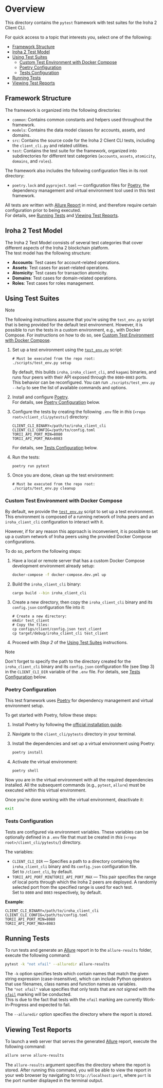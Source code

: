 # Overview

This directory contains the `pytest` framework with test suites for the Iroha 2 Client CLI.

For quick access to a topic that interests you, select one of the following:

- [Framework Structure](#framework-structure)
- [Iroha 2 Test Model](#iroha-2-test-model)
- [Using Test Suites](#using-test-suites)
	- [Custom Test Environment with Docker Compose](#custom-test-environment-with-docker-compose)
	- [Poetry Configuration](#poetry-configuration)
	- [Tests Configuration](#tests-configuration)
- [Running Tests](#running-tests)
- [Viewing Test Reports](#viewing-test-reports)

## Framework Structure

The framework is organized into the following directories:

- `common`: Contains common constants and helpers used throughout the framework.
- `models`: Contains the data model classes for accounts, assets, and domains.
- `src`: Contains the source code for the Iroha 2 Client CLI tests, including the `client_cli.py` and related utilities.
- `test`: Contains the test suite for the framework, organized into subdirectories for different test categories (`accounts`, `assets`, `atomicity`, `domains`, and `roles`).

The framework also includes the following configuration files in its root directory:

- `poetry.lock` and `pyproject.toml` — configuration files for [Poetry](https://python-poetry.org/), the dependency management and virtual environment tool used in this test framework.

All tests are written with [Allure Report](https://allurereport.org/) in mind, and therefore require certain configuration prior to being executed.\
For details, see [Running Tests](#running-tests) and [Viewing Test Reports](#viewing-test-reports).

## Iroha 2 Test Model

The Iroha 2 Test Model consists of several test categories that cover different aspects of the Iroha 2 blockchain platform.\
The test model has the following structure:

- **Accounts**: Test cases for account-related operations.
- **Assets**: Test cases for asset-related operations.
- **Atomicity**: Test cases for transaction atomicity.
- **Domains**: Test cases for domain-related operations.
- **Roles**: Test cases for roles management.

<!-- TODO: Add once implemented: - **Configurations**: Test configurations for the Iroha 2 platform. -->

## Using Test Suites

> [!NOTE]
> The following instructions assume that you're using the `test_env.py` script that is being provided for the default test environment.
> However, it is possible to run the tests in a custom environment, e.g., with Docker Compose.
> For instructions on how to do so, see [Custom Test Environment with Docker Compose](#custom-test-environment-with-docker-compose).

1. Set up a test environment using the [`test_env.py`](../../scripts/test_env.py) script:

	 ```shell
	 # Must be executed from the repo root:
	 ./scripts/test_env.py setup
	 ```

   By default, this builds `iroha`, `iroha_client_cli`, and `kagami` binaries, and runs four peers with their API exposed through the `8080`-`8083` ports.\
	 This behavior can be reconfigured. You can run `./scripts/test_env.py --help` to see the list of available commands and options.

2. Install and configure [Poetry](https://python-poetry.org/).\
	 For details, see [Poetry Configuration](#poetry-configuration) below.
3. Configure the tests by creating the following `.env` file in _this_ (`<repo root>/client_cli/pytests/`) directory:

	 ```shell
     CLIENT_CLI_BINARY=/path/to/iroha_client_cli
     CLIENT_CLI_CONFIG=/path/to/config.toml
	 TORII_API_PORT_MIN=8080
	 TORII_API_PORT_MAX=8083
	 ```

	 For details, see [Tests Configuration](#tests-configuration) below.
4. Run the tests:

	 ```shell
	 poetry run pytest
	 ```

5. Once you are done, clean up the test environment:

	 ```shell
	 # Must be executed from the repo root:
	 ./scripts/test_env.py cleanup
	 ```

### Custom Test Environment with Docker Compose

By default, we provide the [`test_env.py`](../../scripts/test_env.py) script to set up a test environment. This environment is composed of a running network of Iroha peers and an `iroha_client_cli` configuration to interact with it.

However, if for any reason this approach is inconvenient, it is possible to set up a custom network of Iroha peers using the provided Docker Compose configurations.

To do so, perform the following steps:

1. Have a local or remote server that has a custom Docker Compose development environment already setup:

	 ```bash
	 docker-compose -f docker-compose.dev.yml up
	 ```

2. Build the `iroha_client_cli` binary:

	 ```bash
	 cargo build --bin iroha_client_cli
	 ```

3. Create a new directory, then copy the `iroha_client_cli` binary and its `config.json` configuration file into it:

	 ```shell
	 # Create a new directory:
	 mkdir test_client
	 # Copy the files:
	 cp configs/client/config.json test_client
	 cp target/debug/iroha_client_cli test_client
	 ```

4. Proceed with _Step 2_ of the [Using Test Suites](#using-test-suites) instructions.

> [!NOTE]
> Don't forget to specify the path to the directory created for the `iroha_client_cli` binary and its `config.json` configuration file (see Step 3) in the `CLIENT_CLI_DIR` variable of the `.env` file.
> For details, see [Tests Configuration](#tests-configuration) below.

### Poetry Configuration

This test framework uses [Poetry](https://python-poetry.org/) for dependency management and virtual environment setup.

To get started with Poetry, follow these steps:

1. Install Poetry by following the [official installation guide](https://python-poetry.org/docs/#installation).
2. Navigate to the `client_cli/pytests` directory in your terminal.
3. Install the dependencies and set up a virtual environment using Poetry:

   ```bash
   poetry install
   ```

4. Activate the virtual environment:

	 ```bash
	 poetry shell
	 ```

Now you are in the virtual environment with all the required dependencies installed. All the subsequent commands (e.g., `pytest`, `allure`) must be executed within this virtual environment.

Once you're done working with the virtual environment, deactivate it:

```bash
exit
```

### Tests Configuration

Tests are configured via environment variables. These variables can be optionally defined in a `.env` file that must be created in _this_ (`<repo root>/client_cli/pytests/`) directory.

The variables:

- `CLIENT_CLI_DIR` — Specifies a path to a directory containing the `iroha_client_cli` binary and its `config.json` configuration file.\
	Set to `/client_cli`, by default.
- `TORII_API_PORT_MIN`/`TORII_API_PORT_MAX` — This pair specifies the range of local ports through which the Iroha 2 peers are deployed. A randomly selected port from the specified range is used for each test.\
	Set to `8080` and `8083` respectively, by default.

**Example**:

```shell
CLIENT_CLI_BINARY=/path/to/iroha_client_cli
CLIENT_CLI_CONFIG=/path/to/config.toml
TORII_API_PORT_MIN=8080
TORII_API_PORT_MAX=8083
```

## Running Tests

To run tests and generate an [Allure](https://allurereport.org/) report in to the `allure-results` folder, execute the following command:

```bash
pytest -k "not xfail" --alluredir allure-results
```

The `-k` option specifies tests which contain names that match the given string expression (case-insensitive), which can include Python operators that use filenames, class names and function names as variables.\
The `"not xfail"` value specifies that only tests that are _not_ signed with the [`xfail`](https://docs.pytest.org/en/6.2.x/skipping.html#xfail-mark-test-functions-as-expected-to-fail) marking will be conducted.\
This is due to the fact that tests with the `xfail` marking are currently Work-in-Progress and expected to fail.

The `--alluredir` option specifies the directory where the report is stored.

## Viewing Test Reports

To launch a web server that serves the generated [Allure](https://allurereport.org/) report, execute the following command:

```bash
allure serve allure-results
```

The `allure-results` argument specifies the directory where the report is stored. After running this command, you will be able to view the report in your web browser by navigating to `http://localhost:port`, where `port` is the port number displayed in the terminal output.
